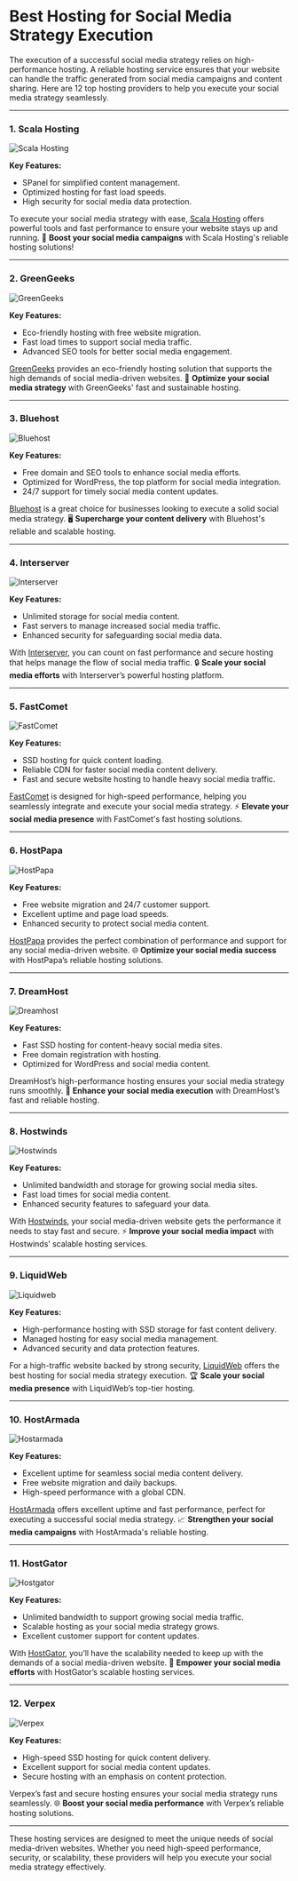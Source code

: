 # Best Hosting for Social Media Strategy Execution

The execution of a successful social media strategy relies on high-performance hosting. A reliable hosting service ensures that your website can handle the traffic generated from social media campaigns and content sharing. Here are 12 top hosting providers to help you execute your social media strategy seamlessly.

---

### 1. Scala Hosting
![Scala Hosting](https://i.imgur.com/uJ5JIK3.png "Scala Web Hosting")

**Key Features:**
- SPanel for simplified content management.
- Optimized hosting for fast load speeds.
- High security for social media data protection.

To execute your social media strategy with ease, [Scala Hosting](https://snipitx.com/scala-jy) offers powerful tools and fast performance to ensure your website stays up and running. 🚀 **Boost your social media campaigns** with Scala Hosting's reliable hosting solutions!

---

### 2. GreenGeeks
![GreenGeeks](https://i.imgur.com/eEwuntu.jpg "GreenGeeks Hosting")

**Key Features:**
- Eco-friendly hosting with free website migration.
- Fast load times to support social media traffic.
- Advanced SEO tools for better social media engagement.

[GreenGeeks](https://snipitx.com/greengeeks-jy) provides an eco-friendly hosting solution that supports the high demands of social media-driven websites. 🌱 **Optimize your social media strategy** with GreenGeeks' fast and sustainable hosting.

---

### 3. Bluehost
![Bluehost](https://i.imgur.com/PasFF9E.jpeg "Bluehost Hosting")

**Key Features:**
- Free domain and SEO tools to enhance social media efforts.
- Optimized for WordPress, the top platform for social media integration.
- 24/7 support for timely social media content updates.

[Bluehost](https://snipitx.com/bluehost-jy) is a great choice for businesses looking to execute a solid social media strategy. 🖥️ **Supercharge your content delivery** with Bluehost's reliable and scalable hosting.

---

### 4. Interserver
![Interserver](https://i.imgur.com/OM5dOEW.jpeg "Interserver Hosting")

**Key Features:**
- Unlimited storage for social media content.
- Fast servers to manage increased social media traffic.
- Enhanced security for safeguarding social media data.

With [Interserver](https://snipitx.com/interserver-jy), you can count on fast performance and secure hosting that helps manage the flow of social media traffic. 🔒 **Scale your social media efforts** with Interserver’s powerful hosting platform.

---

### 5. FastComet
![FastComet](https://i.imgur.com/7qgXuWp.png "FastComet Hosting")

**Key Features:**
- SSD hosting for quick content loading.
- Reliable CDN for faster social media content delivery.
- Fast and secure website hosting to handle heavy social media traffic.

[FastComet](https://snipitx.com/fastcomet-jy) is designed for high-speed performance, helping you seamlessly integrate and execute your social media strategy. ⚡ **Elevate your social media presence** with FastComet's fast hosting solutions.

---

### 6. HostPapa
![HostPapa](https://i.imgur.com/ouDTkvl.jpeg "HostPapa Hosting")

**Key Features:**
- Free website migration and 24/7 customer support.
- Excellent uptime and page load speeds.
- Enhanced security to protect social media content.

[HostPapa](https://snipitx.com/hostpapa-jy) provides the perfect combination of performance and support for any social media-driven website. 🌐 **Optimize your social media success** with HostPapa’s reliable hosting solutions.

---

### 7. DreamHost
![Dreamhost](https://i.imgur.com/rXIg8ip.jpeg "Dreamhost Hosting")

**Key Features:**
- Fast SSD hosting for content-heavy social media sites.
- Free domain registration with hosting.
- Optimized for WordPress and social media content.

DreamHost’s high-performance hosting ensures your social media strategy runs smoothly. 🚀 **Enhance your social media execution** with DreamHost’s fast and reliable hosting.

---

### 8. Hostwinds
![Hostwinds](https://i.imgur.com/53aSNXx.jpeg "Hostwinds Hosting")

**Key Features:**
- Unlimited bandwidth and storage for growing social media sites.
- Fast load times for social media content.
- Enhanced security features to safeguard your data.

With [Hostwinds](https://snipitx.com/hostwinds-jy), your social media-driven website gets the performance it needs to stay fast and secure. ⚡ **Improve your social media impact** with Hostwinds’ scalable hosting services.

---

### 9. LiquidWeb
![Liquidweb](https://i.imgur.com/4IvT9SC.jpeg "Liquidweb Hosting")

**Key Features:**
- High-performance hosting with SSD storage for fast content delivery.
- Managed hosting for easy social media management.
- Advanced security and data protection features.

For a high-traffic website backed by strong security, [LiquidWeb](https://snipitx.com/liquidweb-jy) offers the best hosting for social media strategy execution. 🏆 **Scale your social media presence** with LiquidWeb’s top-tier hosting.

---

### 10. HostArmada
![Hostarmada](https://i.imgur.com/KFbdf3o.jpeg "Hostarmada Hosting")

**Key Features:**
- Excellent uptime for seamless social media content delivery.
- Free website migration and daily backups.
- High-speed performance with a global CDN.

[HostArmada](https://snipitx.com/hostarmada-jy) offers excellent uptime and fast performance, perfect for executing a successful social media strategy. 📈 **Strengthen your social media campaigns** with HostArmada's reliable hosting.

---

### 11. HostGator
![Hostgator](https://i.imgur.com/BcVkH57.jpeg "Hostgator Hosting")

**Key Features:**
- Unlimited bandwidth to support growing social media traffic.
- Scalable hosting as your social media strategy grows.
- Excellent customer support for content updates.

With [HostGator](https://snipitx.com/hostgator-jy), you’ll have the scalability needed to keep up with the demands of a social media-driven website. 🌟 **Empower your social media efforts** with HostGator’s scalable hosting services.

---

### 12. Verpex
![Verpex](https://i.imgur.com/6x5LhiS.jpeg "Verpex Hosting")

**Key Features:**
- High-speed SSD hosting for quick content delivery.
- Excellent support for social media content updates.
- Secure hosting with an emphasis on content protection.

Verpex’s fast and secure hosting ensures your social media strategy runs seamlessly. 🌐 **Boost your social media performance** with Verpex’s reliable hosting solutions.

---

These hosting services are designed to meet the unique needs of social media-driven websites. Whether you need high-speed performance, security, or scalability, these providers will help you execute your social media strategy effectively.
